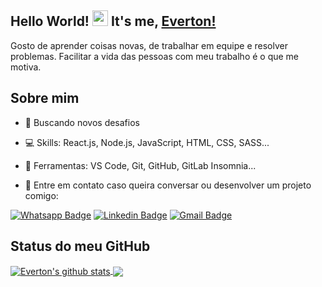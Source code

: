 ## Hello World! <img src="https://media.giphy.com/media/hvRJCLFzcasrR4ia7z/giphy.gif" width="25px"> It's me, [Everton!](https://www.linkedin.com/in/everton-carvalho-9395a6137/)

Gosto de aprender coisas novas, de trabalhar em equipe e resolver problemas. Facilitar a vida das pessoas com meu trabalho é o que me motiva.



## Sobre mim

- 🚀 Buscando novos desafios

- 💻 Skills: React.js, Node.js, JavaScript, HTML, CSS, SASS...

- 💼 Ferramentas: VS Code, Git, GitHub, GitLab Insomnia...

- 💌 Entre em contato caso queira conversar ou desenvolver um projeto comigo:


[![Whatsapp Badge](https://img.shields.io/badge/WhatsApp-25D366?style=for-the-badge&logo=whatsapp&logoColor=white)](https://wa.me/5511959766136)
[![Linkedin Badge](https://img.shields.io/badge/LinkedIn-0077B5?style=for-the-badge&logo=linkedin&logoColor=white)](https://www.linkedin.com/in/everton-carvalho-9395a6137/)
[![Gmail Badge](https://img.shields.io/badge/Gmail-D14836?style=for-the-badge&logo=gmail&logoColor=white)](mailto:toncarvalhosk@gmail.com)



## Status do meu GitHub

<a href="https://github.com/anuraghazra/github-readme-stats">
  <img align="center" src="https://github-readme-stats.anuraghazra1.vercel.app/api?username=EvertonCarvalho1&show_icons=true&include_all_commits=true&theme=vision-friendly-dark&count_private=true&bg_color=#7d0a29
" alt="Everton's github stats" />
</a>
<a href="https://github.com/anuraghazra/github-readme-stats">
<img align="center" src="https://github-readme-stats.anuraghazra1.vercel.app/api/top-langs/?username=EvertonCarvalho1&layout=compact&theme=vision-friendly-dark" />
</a>




